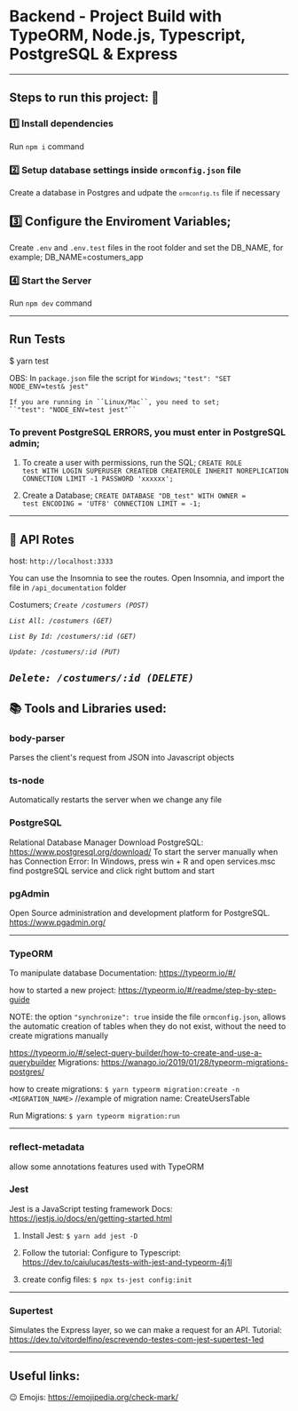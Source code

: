 # Backend - Project Build with TypeORM, Node.js, Typescript, PostgreSQL & Express

------------------
## Steps to run this project: 🚀

### 1️⃣ Install dependencies
Run `npm i` command

### 2️⃣ Setup database settings inside `ormconfig.json` file
Create a database in Postgres and udpate the <code>`ormconfig.ts`</code> file if necessary

## 3️⃣ Configure the Enviroment Variables;
Create `.env` and `.env.test` files in the root folder and set the DB_NAME, for example;
	DB_NAME=costumers_app

### 4️⃣ Start the Server
 Run `npm dev` command

----------------------
## Run Tests
$ yarn test

OBS: In ``package.json`` file the script for ``Windows``;
    ``"test": "SET NODE_ENV=test& jest"``

    If you are running in ``Linux/Mac``, you need to set;
    ``"test": "NODE_ENV=test jest"``

### To prevent PostgreSQL ERRORS, you must enter in PostgreSQL admin; 
1. To create a user with permissions, run the SQL;
<code>CREATE ROLE test WITH
        LOGIN
        SUPERUSER
        CREATEDB
        CREATEROLE
        INHERIT
        NOREPLICATION
        CONNECTION LIMIT -1
        PASSWORD 'xxxxxx';</code>

2. Create a Database;
<code>CREATE DATABASE "DB_test"
        WITH 
        OWNER = test
        ENCODING = 'UTF8'
        CONNECTION LIMIT = -1;</code>
----------------

## 🚚 API Rotes
host: <code>http://localhost:3333</code>

You can use the Insomnia to see the routes.
Open Insomnia, and import the file in `/api_documentation` folder

Costumers;
*``Create /costumers (POST)``*

*``List All: /costumers (GET)``*

*``List By Id: /costumers/:id (GET)``*

*``Update: /costumers/:id (PUT)``*

*``Delete: /costumers/:id (DELETE)``*
---------------------------------
## 📚 Tools and Libraries used:
### body-parser
Parses the client's request from JSON into Javascript objects

### ts-node
Automatically restarts the server when we change any file

### PostgreSQL
Relational Database Manager
Download PostgreSQL: https://www.postgresql.org/download/
To start the server manually when has Connection Error: 
    In Windows, press win + R and open services.msc
    find postgreSQL service and click right buttom and start

### pgAdmin
Open Source administration and development platform for PostgreSQL.
https://www.pgadmin.org/

------------------------------------------
### TypeORM
To manipulate database
Documentation: https://typeorm.io/#/

how to started a new project:
https://typeorm.io/#/readme/step-by-step-guide

NOTE: the option ``"synchronize": true`` inside the file ``ormconfig.json``, allows the automatic creation of tables when they do not exist, without the need to create migrations manually

https://typeorm.io/#/select-query-builder/how-to-create-and-use-a-querybuilder
Migrations: https://wanago.io/2019/01/28/typeorm-migrations-postgres/

how to create migrations:
``$ yarn typeorm migration:create -n <MIGRATION_NAME>`` //example of migration name: CreateUsersTable

Run Migrations:
`$ yarn typeorm migration:run`

--------------------
### reflect-metadata
allow some annotations features used with TypeORM

### Jest
Jest is a JavaScript testing framework
Docs: https://jestjs.io/docs/en/getting-started.html

1. Install Jest:
``$ yarn add jest -D``

2. Follow the tutorial:
Configure to Typescript: https://dev.to/caiulucas/tests-with-jest-and-typeorm-4j1l

3. create config files:
``$ npx ts-jest config:init``

--------------
### Supertest
Simulates the Express layer, so we can make a request for an API.
Tutorial: https://dev.to/vitordelfino/escrevendo-testes-com-jest-supertest-1ed

--------------------------------------------------
## Useful links:
😉 Emojis: https://emojipedia.org/check-mark/
